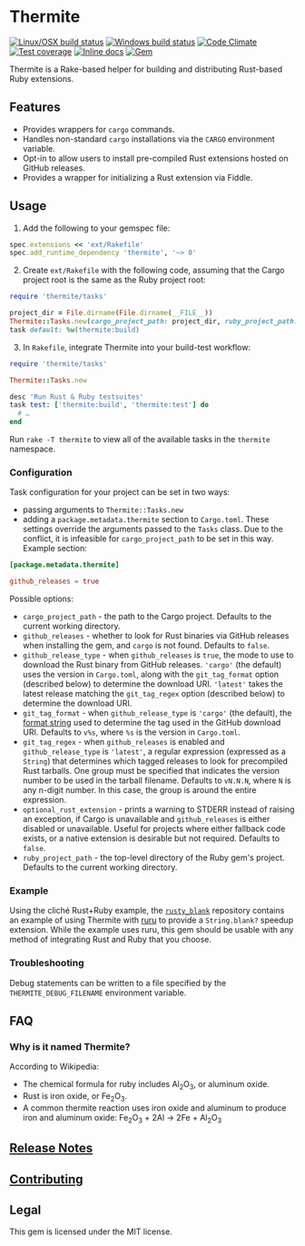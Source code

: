 # Thermite

[![Linux/OSX build status](https://travis-ci.org/malept/thermite.svg?branch=master)](https://travis-ci.org/malept/thermite)
[![Windows build status](https://ci.appveyor.com/api/projects/status/kneo890m3ypoxril?svg=true)](https://ci.appveyor.com/project/malept/thermite)
[![Code Climate](https://codeclimate.com/github/malept/thermite/badges/gpa.svg)](https://codeclimate.com/github/malept/thermite)
[![Test coverage](https://codeclimate.com/github/malept/thermite/badges/coverage.svg)](https://codeclimate.com/github/malept/thermite/coverage)
[![Inline docs](http://inch-ci.org/github/malept/thermite.svg?branch=master)](http://inch-ci.org/github/malept/thermite)
[![Gem](https://img.shields.io/gem/v/thermite.svg?maxAge=30000)](https://rubygems.org/gems/thermite)

Thermite is a Rake-based helper for building and distributing Rust-based Ruby extensions.

## Features

* Provides wrappers for `cargo` commands.
* Handles non-standard `cargo` installations via the `CARGO` environment variable.
* Opt-in to allow users to install pre-compiled Rust extensions hosted on GitHub releases.
* Provides a wrapper for initializing a Rust extension via Fiddle.

## Usage

1. Add the following to your gemspec file:

  ```ruby
  spec.extensions << 'ext/Rakefile'
  spec.add_runtime_dependency 'thermite', '~> 0'
  ```

2. Create `ext/Rakefile` with the following code, assuming that the Cargo project root is the same
   as the Ruby project root:

  ```ruby
  require 'thermite/tasks'

  project_dir = File.dirname(File.dirname(__FILE__))
  Thermite::Tasks.new(cargo_project_path: project_dir, ruby_project_path: project_dir)
  task default: %w(thermite:build)
  ```

3. In `Rakefile`, integrate Thermite into your build-test workflow:

  ```ruby
  require 'thermite/tasks'

  Thermite::Tasks.new

  desc 'Run Rust & Ruby testsuites'
  task test: ['thermite:build', 'thermite:test'] do
    # …
  end
  ```

Run `rake -T thermite` to view all of the available tasks in the `thermite` namespace.

### Configuration

Task configuration for your project can be set in two ways:

* passing arguments to `Thermite::Tasks.new`
* adding a `package.metadata.thermite` section to `Cargo.toml`. These settings override the
  arguments passed to the `Tasks` class. Due to the conflict, it is infeasible for
  `cargo_project_path` to be set in this way. Example section:

```toml
[package.metadata.thermite]

github_releases = true
```

Possible options:

* `cargo_project_path` - the path to the Cargo project. Defaults to the current working directory.
* `github_releases` - whether to look for Rust binaries via GitHub releases when installing
  the gem, and `cargo` is not found. Defaults to `false`.
* `github_release_type` - when `github_releases` is `true`, the mode to use to download the Rust
  binary from GitHub releases. `'cargo'` (the default) uses the version in `Cargo.toml`, along with
  the `git_tag_format` option (described below) to determine the download URI. `'latest'` takes the
  latest release matching the `git_tag_regex` option (described below) to determine the download
  URI.
* `git_tag_format` - when `github_release_type` is `'cargo'` (the default), the
  [format string](http://ruby-doc.org/core/String.html#method-i-25) used to determine the tag used
  in the GitHub download URI. Defaults to `v%s`, where `%s` is the version in `Cargo.toml`.
* `git_tag_regex` - when `github_releases` is enabled and `github_release_type` is `'latest'`, a
  regular expression (expressed as a `String`) that determines which tagged releases to look for
  precompiled Rust tarballs. One group must be specified that indicates the version number to be
  used in the tarball filename. Defaults to `vN.N.N`, where `N` is any n-digit number. In this case,
  the group is around the entire expression.
* `optional_rust_extension` - prints a warning to STDERR instead of raising an exception, if Cargo
  is unavailable and `github_releases` is either disabled or unavailable. Useful for projects where
  either fallback code exists, or a native extension is desirable but not required. Defaults
  to `false`.
* `ruby_project_path` - the top-level directory of the Ruby gem's project. Defaults to the
  current working directory.

### Example

Using the cliché Rust+Ruby example, the [`rusty_blank`](https://github.com/malept/rusty_blank)
repository contains an example of using Thermite with [ruru](https://github.com/d-unseductable/ruru)
to provide a `String.blank?` speedup extension. While the example uses ruru, this gem should be
usable with any method of integrating Rust and Ruby that you choose.

### Troubleshooting

Debug statements can be written to a file specified by the `THERMITE_DEBUG_FILENAME` environment
variable.

## FAQ

### Why is it named Thermite?

According to Wikipedia:

* The chemical formula for ruby includes Al<sub>2</sub>O<sub>3</sub>, or aluminum oxide.
* Rust is iron oxide, or Fe<sub>2</sub>O<sub>3</sub>.
* A common thermite reaction uses iron oxide and aluminum to produce iron and aluminum oxide:
  Fe<sub>2</sub>O<sub>3</sub> + 2Al → 2Fe + Al<sub>2</sub>O<sub>3</sub>

## [Release Notes](https://github.com/malept/thermite/blob/master/NEWS.md)

## [Contributing](https://github.com/malept/thermite/blob/master/CONTRIBUTING.md)

## Legal

This gem is licensed under the MIT license.
